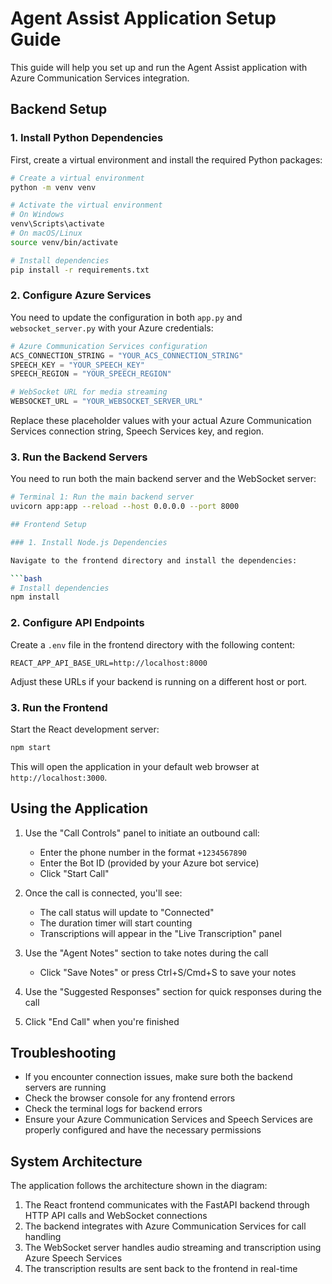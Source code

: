 # Agent Assist Application Setup Guide

This guide will help you set up and run the Agent Assist application with Azure Communication Services integration.

## Backend Setup

### 1. Install Python Dependencies

First, create a virtual environment and install the required Python packages:

```bash
# Create a virtual environment
python -m venv venv

# Activate the virtual environment
# On Windows
venv\Scripts\activate
# On macOS/Linux
source venv/bin/activate

# Install dependencies
pip install -r requirements.txt
```

### 2. Configure Azure Services

You need to update the configuration in both `app.py` and `websocket_server.py` with your Azure credentials:

```python
# Azure Communication Services configuration
ACS_CONNECTION_STRING = "YOUR_ACS_CONNECTION_STRING"
SPEECH_KEY = "YOUR_SPEECH_KEY"
SPEECH_REGION = "YOUR_SPEECH_REGION"

# WebSocket URL for media streaming
WEBSOCKET_URL = "YOUR_WEBSOCKET_SERVER_URL"
```

Replace these placeholder values with your actual Azure Communication Services connection string, Speech Services key, and region.

### 3. Run the Backend Servers

You need to run both the main backend server and the WebSocket server:

```bash
# Terminal 1: Run the main backend server
uvicorn app:app --reload --host 0.0.0.0 --port 8000

## Frontend Setup

### 1. Install Node.js Dependencies

Navigate to the frontend directory and install the dependencies:

```bash
# Install dependencies
npm install
```

### 2. Configure API Endpoints

Create a `.env` file in the frontend directory with the following content:

```
REACT_APP_API_BASE_URL=http://localhost:8000
```

Adjust these URLs if your backend is running on a different host or port.

### 3. Run the Frontend

Start the React development server:

```bash
npm start
```

This will open the application in your default web browser at `http://localhost:3000`.

## Using the Application

1. Use the "Call Controls" panel to initiate an outbound call:
   - Enter the phone number in the format `+1234567890`
   - Enter the Bot ID (provided by your Azure bot service)
   - Click "Start Call"

2. Once the call is connected, you'll see:
   - The call status will update to "Connected"
   - The duration timer will start counting
   - Transcriptions will appear in the "Live Transcription" panel

3. Use the "Agent Notes" section to take notes during the call
   - Click "Save Notes" or press Ctrl+S/Cmd+S to save your notes

4. Use the "Suggested Responses" section for quick responses during the call

5. Click "End Call" when you're finished

## Troubleshooting

- If you encounter connection issues, make sure both the backend servers are running
- Check the browser console for any frontend errors
- Check the terminal logs for backend errors
- Ensure your Azure Communication Services and Speech Services are properly configured and have the necessary permissions

## System Architecture

The application follows the architecture shown in the diagram:

1. The React frontend communicates with the FastAPI backend through HTTP API calls and WebSocket connections
2. The backend integrates with Azure Communication Services for call handling
3. The WebSocket server handles audio streaming and transcription using Azure Speech Services
4. The transcription results are sent back to the frontend in real-time